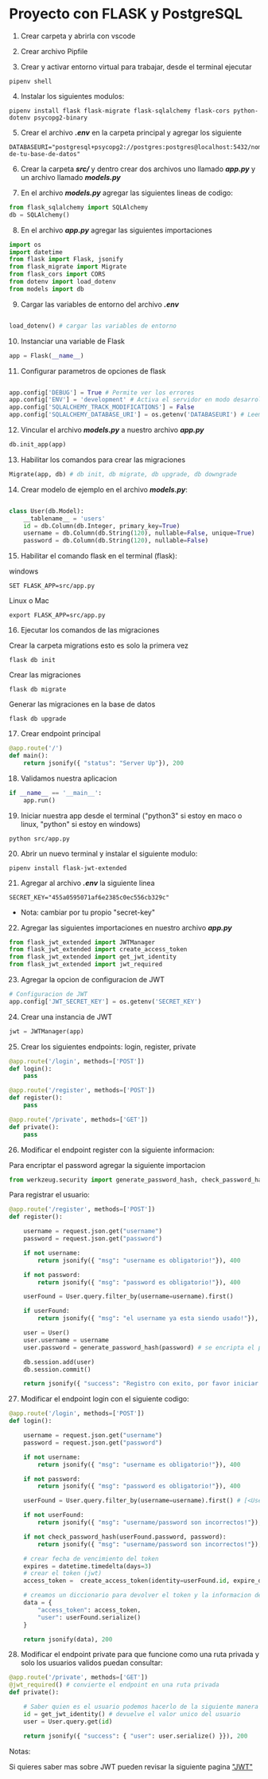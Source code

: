 # Proyecto con FLASK y PostgreSQL

1. Crear carpeta y abrirla con vscode

2. Crear archivo Pipfile

3. Crear y activar entorno virtual para trabajar, desde el terminal ejecutar

```shell
pipenv shell
```
4. Instalar los siguientes modulos:

```shell
pipenv install flask flask-migrate flask-sqlalchemy flask-cors python-dotenv psycopg2-binary
```

5. Crear el archivo ***.env*** en la carpeta principal y agregar los siguiente

```env
DATABASEURI="postgresql+psycopg2://postgres:postgres@localhost:5432/nombre-de-tu-base-de-datos"
```

6. Crear la carpeta ***src/*** y dentro crear dos archivos uno llamado ***app.py*** y un archivo llamado ***models.py***

7. En el archivo ***models.py*** agregar las siguientes lineas de codigo:

```python
from flask_sqlalchemy import SQLAlchemy
db = SQLAlchemy()
```

8. En el archivo ***app.py*** agregar las siguientes importaciones

```python
import os
import datetime
from flask import Flask, jsonify
from flask_migrate import Migrate
from flask_cors import CORS
from dotenv import load_dotenv
from models import db
```

9. Cargar las variables de entorno del archivo ***.env***

```python

load_dotenv() # cargar las variables de entorno

```

10. Instanciar una variable de Flask

```python
app = Flask(__name__)
```

11. Configurar parametros de opciones de flask

```python

app.config['DEBUG'] = True # Permite ver los errores
app.config['ENV'] = 'development' # Activa el servidor en modo desarrollo
app.config['SQLALCHEMY_TRACK_MODIFICATIONS'] = False
app.config['SQLALCHEMY_DATABASE_URI'] = os.getenv('DATABASEURI') # Leemos la url de conexion a la base de datos

```

12. Vincular el archivo ***models.py*** a nuestro archivo ***app.py***

```python
db.init_app(app)
```

13. Habilitar los comandos para crear las migraciones

```python
Migrate(app, db) # db init, db migrate, db upgrade, db downgrade
```

14. Crear modelo de ejemplo en el archivo ***models.py***:

```python 

class User(db.Model):
    __tablename__ = 'users'
    id = db.Column(db.Integer, primary_key=True)
    username = db.Column(db.String(120), nullable=False, unique=True)
    password = db.Column(db.String(120), nullable=False)

```

15. Habilitar el comando flask en el terminal (flask):

windows
```shell
SET FLASK_APP=src/app.py
```

Linux o Mac
```shell
export FLASK_APP=src/app.py
```

16. Ejecutar los comandos de las migraciones

Crear la carpeta migrations esto es solo la primera vez 
```shell
flask db init
```

Crear las migraciones
```shell
flask db migrate
```

Generar las migraciones en la base de datos
```shell
flask db upgrade
```

17. Crear endpoint principal

```python
@app.route('/')
def main():
    return jsonify({ "status": "Server Up"}), 200
```

18. Validamos nuestra aplicacion

```python
if __name__ == '__main__':
    app.run()
```

19. Iniciar nuestra app desde el terminal ("python3" si estoy en maco o linux, "python" si estoy en windows) 

```shell
python src/app.py
```

20. Abrir un nuevo terminal y instalar el siguiente modulo:

```shell
pipenv install flask-jwt-extended
```

21. Agregar al archivo ***.env*** la siguiente linea

```env
SECRET_KEY="455a0595071af6e2385c0ec556cb329c"
```
* Nota: cambiar por tu propio "secret-key"

22. Agregar las siguientes importaciones en nuestro archivo ***app.py***

```python
from flask_jwt_extended import JWTManager
from flask_jwt_extended import create_access_token
from flask_jwt_extended import get_jwt_identity
from flask_jwt_extended import jwt_required
```

23. Agregar la opcion de configuracion de JWT

```python
# Configuracion de JWT
app.config['JWT_SECRET_KEY'] = os.getenv('SECRET_KEY')
```

24. Crear una instancia de JWT

```python
jwt = JWTManager(app)
```

25. Crear los siguientes endpoints: login, register, private

```python
@app.route('/login', methods=['POST'])
def login():
    pass

@app.route('/register', methods=['POST'])
def register():
    pass

@app.route('/private', methods=['GET'])
def private():
    pass
```

26. Modificar el endpoint register con la siguiente informacion:

Para encriptar el password agregar la siguiente importacion
```python
from werkzeug.security import generate_password_hash, check_password_hash
```

Para registrar el usuario:

```python
@app.route('/register', methods=['POST'])
def register():

    username = request.json.get("username")
    password = request.json.get("password")

    if not username:
        return jsonify({ "msg": "username es obligatorio!"}), 400

    if not password:
        return jsonify({ "msg": "password es obligatorio!"}), 400

    userFound = User.query.filter_by(username=username).first()

    if userFound:
        return jsonify({ "msg": "el username ya esta siendo usado!"}), 400

    user = User()
    user.username = username
    user.password = generate_password_hash(password) # se encripta el password

    db.session.add(user)
    db.session.commit()

    return jsonify({ "success": "Registro con exito, por favor iniciar sesion!"}), 200
```

27. Modificar el endpoint login con el siguiente codigo:

```python 
@app.route('/login', methods=['POST'])
def login():

    username = request.json.get("username")
    password = request.json.get("password")

    if not username:
        return jsonify({ "msg": "username es obligatorio!"}), 400

    if not password:
        return jsonify({ "msg": "password es obligatorio!"}), 400

    userFound = User.query.filter_by(username=username).first() # [<User 1>] => <User 1>

    if not userFound:
        return jsonify({ "msg": "username/password son incorrectos!"}), 401

    if not check_password_hash(userFound.password, password):
        return jsonify({ "msg": "username/password son incorrectos!"}), 401

    # crear fecha de vencimiento del token
    expires = datetime.timedelta(days=3)
    # crear el token (jwt)
    access_token =  create_access_token(identity=userFound.id, expire_delta=expires)

    # creamos un diccionario para devolver el token y la informacion del usuario
    data = {
        "access_token": access_token,
        "user": userFound.serialize()
    }

    return jsonify(data), 200

```

28. Modificar el endpoint private para que funcione como una ruta privada y solo los usuarios validos puedan consultar:

```python 
@app.route('/private', methods=['GET'])
@jwt_required() # convierte el endpoint en una ruta privada
def private():

    # Saber quien es el usuario podemos hacerlo de la siguiente manera
    id = get_jwt_identity() # devuelve el valor unico del usuario
    user = User.query.get(id)

    return jsonify({ "success": { "user": user.serialize() }}), 200

```

Notas:

Si quieres saber mas sobre JWT pueden revisar la siguiente pagina
["JWT"](https://flask-jwt-extended.readthedocs.io/en/stable/basic_usage.html)
